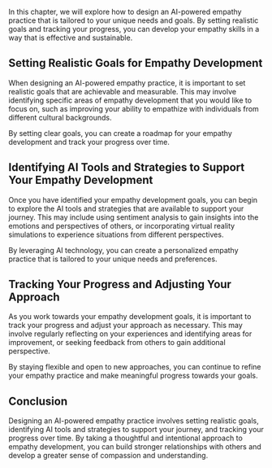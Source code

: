
In this chapter, we will explore how to design an AI-powered empathy practice that is tailored to your unique needs and goals. By setting realistic goals and tracking your progress, you can develop your empathy skills in a way that is effective and sustainable.

Setting Realistic Goals for Empathy Development
-----------------------------------------------

When designing an AI-powered empathy practice, it is important to set realistic goals that are achievable and measurable. This may involve identifying specific areas of empathy development that you would like to focus on, such as improving your ability to empathize with individuals from different cultural backgrounds.

By setting clear goals, you can create a roadmap for your empathy development and track your progress over time.

Identifying AI Tools and Strategies to Support Your Empathy Development
-----------------------------------------------------------------------

Once you have identified your empathy development goals, you can begin to explore the AI tools and strategies that are available to support your journey. This may include using sentiment analysis to gain insights into the emotions and perspectives of others, or incorporating virtual reality simulations to experience situations from different perspectives.

By leveraging AI technology, you can create a personalized empathy practice that is tailored to your unique needs and preferences.

Tracking Your Progress and Adjusting Your Approach
--------------------------------------------------

As you work towards your empathy development goals, it is important to track your progress and adjust your approach as necessary. This may involve regularly reflecting on your experiences and identifying areas for improvement, or seeking feedback from others to gain additional perspective.

By staying flexible and open to new approaches, you can continue to refine your empathy practice and make meaningful progress towards your goals.

Conclusion
----------

Designing an AI-powered empathy practice involves setting realistic goals, identifying AI tools and strategies to support your journey, and tracking your progress over time. By taking a thoughtful and intentional approach to empathy development, you can build stronger relationships with others and develop a greater sense of compassion and understanding.

